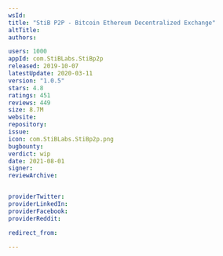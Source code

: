 ```yaml
---
wsId: 
title: "StiB P2P - Bitcoin Ethereum Decentralized Exchange"
altTitle: 
authors:

users: 1000
appId: com.StiBLabs.StiBp2p
released: 2019-10-07
latestUpdate: 2020-03-11
version: "1.0.5"
stars: 4.8
ratings: 451
reviews: 449
size: 8.7M
website: 
repository: 
issue: 
icon: com.StiBLabs.StiBp2p.png
bugbounty: 
verdict: wip
date: 2021-08-01
signer: 
reviewArchive:


providerTwitter: 
providerLinkedIn: 
providerFacebook: 
providerReddit: 

redirect_from:

---
```



